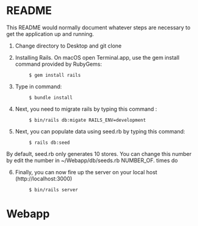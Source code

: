 # README

This README would normally document whatever steps are necessary to get the
application up and running.

1. Change directory to Desktop and git clone

2. Installing Rails. On macOS open Terminal.app, use the gem install command provided by RubyGems:

            $ gem install rails

3. Type in command:

            $ bundle install
            
4. Next, you need to migrate rails by typing this command :
            
            $ bin/rails db:migate RAILS_ENV=development 
            
5. Next, you can populate data using seed.rb by typing this command:

            $ rails db:seed
            
By default, seed.rb only generates 10 stores. You can change this number by edit the number in ~/Webapp/db/seeds.rb
            NUMBER_OF. times do

6. Finally, you can now fire up the server on your local host (http://localhost:3000)

            $ bin/rails server 
    
    

# Webapp
